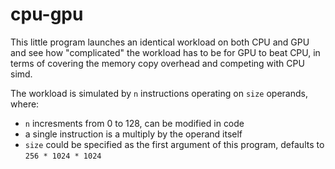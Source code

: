 # cpu-gpu

This little program launches an identical workload on both CPU and GPU and see how "complicated" the workload has to be for GPU to beat CPU, in terms of covering the memory copy overhead and competing with CPU simd.

The workload is simulated by `n` instructions operating on `size` operands, where:
* `n` incresments from 0 to 128, can be modified in code
* a single instruction is a multiply by the operand itself
* `size` could be specified as the first argument of this program, defaults to `256 * 1024 * 1024`


